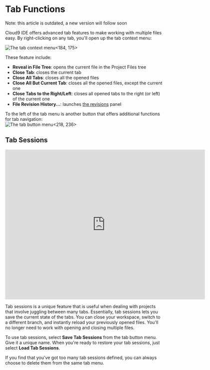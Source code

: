 # Tab Functions

Note: this article is outdated, a new version will follow soon

Cloud9 IDE offers advanced tab features to make working with multiple files easy. By right-clicking on any tab, you'll open up the tab context menu:

![The tab context menu](./resources/images/tab_context_menu.png)<184, 175>

These feature include:

* **Reveal in File Tree**: opens the current file in the Project Files tree
* **Close Tab**: closes the current tab
* **Close All Tabs**: closes all the opened files
* **Close All But Current Tab**: closes all the opened files, except the current one
* **Close Tabs to the Right/Left**: closes all opened tabs to the right (or left) of the current one 
* **File Revision History...**: launches [the revisions](./revisions.html) panel


To the left of the tab menu is another button that offers additional functions for tab navigation:  
![The tab button menu](./resources/images/tab_button_menu.png)<218, 236>
 
## Tab Sessions 

<div class="video-container">
<iframe width="640" height="480" src="https://www.youtube.com/embed/agUno6WDkAM" frameborder="0" allowfullscreen></iframe>
</div>

Tab sessions is a unique feature that is useful when dealing with projects that involve juggling between many tabs. Essentially, tab sessions lets you save the current state of the tabs. You can close your workspace, switch to a different branch, and instantly reload your previously opened files. You'll no longer need to work with opening and closing multiple files.

To use tab sessions, select **Save Tab Sessions** from the tab button menu. Give it a unique name. When you're ready to restore your tab sessions, just select **Load Tab Sessions**. 

If you find that you've got too many tab sessions defined, you can always choose to delete them from the same tab menu.